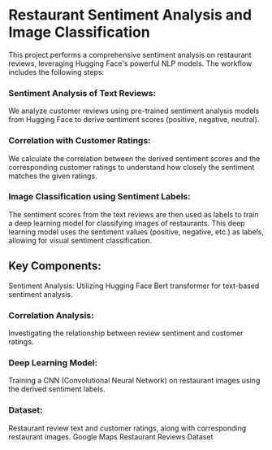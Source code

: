 # Restaurant Sentiment Analysis and Image Classification
This project performs a comprehensive sentiment analysis on restaurant reviews, leveraging Hugging Face's powerful NLP models. The workflow includes the following steps:

### Sentiment Analysis of Text Reviews:
We analyze customer reviews using pre-trained sentiment analysis models from Hugging Face to derive sentiment scores (positive, negative, neutral).

### Correlation with Customer Ratings:
We calculate the correlation between the derived sentiment scores and the corresponding customer ratings to understand how closely the sentiment matches the given ratings.

### Image Classification using Sentiment Labels:
The sentiment scores from the text reviews are then used as labels to train a deep learning model for classifying images of restaurants. This deep learning model uses the sentiment values (positive, negative, etc.) as labels, allowing for visual sentiment classification.

## Key Components:
Sentiment Analysis:
Utilizing Hugging Face Bert transformer for text-based sentiment analysis.

### Correlation Analysis:
Investigating the relationship between review sentiment and customer ratings.

### Deep Learning Model:
Training a CNN (Convolutional Neural Network) on restaurant images using the derived sentiment labels.

### Dataset:
Restaurant review text and customer ratings, along with corresponding restaurant images.
Google Maps Restaurant Reviews Dataset
